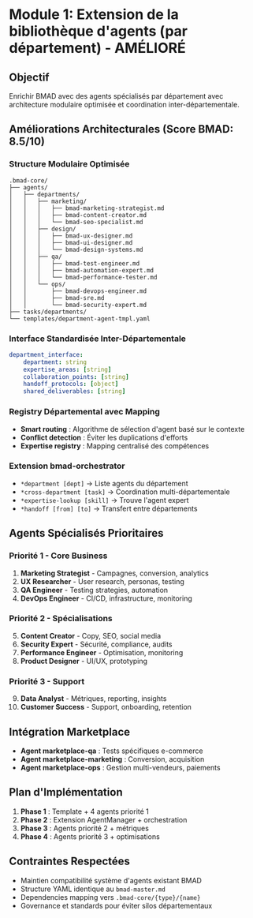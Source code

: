 # Module 1: Extension de la bibliothèque d'agents (par département) - AMÉLIORÉ

## Objectif

Enrichir BMAD avec des agents spécialisés par département avec architecture modulaire optimisée et coordination inter-départementale.

## Améliorations Architecturales (Score BMAD: 8.5/10)

### Structure Modulaire Optimisée

```
.bmad-core/
├── agents/
│   ├── departments/
│   │   ├── marketing/
│   │   │   ├── bmad-marketing-strategist.md
│   │   │   ├── bmad-content-creator.md
│   │   │   └── bmad-seo-specialist.md
│   │   ├── design/
│   │   │   ├── bmad-ux-designer.md
│   │   │   ├── bmad-ui-designer.md
│   │   │   └── bmad-design-systems.md
│   │   ├── qa/
│   │   │   ├── bmad-test-engineer.md
│   │   │   ├── bmad-automation-expert.md
│   │   │   └── bmad-performance-tester.md
│   │   └── ops/
│   │       ├── bmad-devops-engineer.md
│   │       ├── bmad-sre.md
│   │       └── bmad-security-expert.md
├── tasks/departments/
└── templates/department-agent-tmpl.yaml
```

### Interface Standardisée Inter-Départementale

```yaml
department_interface:
    department: string
    expertise_areas: [string]
    collaboration_points: [string]
    handoff_protocols: [object]
    shared_deliverables: [string]
```

### Registry Départemental avec Mapping

- **Smart routing** : Algorithme de sélection d'agent basé sur le contexte
- **Conflict detection** : Éviter les duplications d'efforts
- **Expertise registry** : Mapping centralisé des compétences

### Extension bmad-orchestrator

- `*department [dept]` → Liste agents du département
- `*cross-department [task]` → Coordination multi-départementale
- `*expertise-lookup [skill]` → Trouve l'agent expert
- `*handoff [from] [to]` → Transfert entre départements

## Agents Spécialisés Prioritaires

### Priorité 1 - Core Business

1. **Marketing Strategist** - Campagnes, conversion, analytics
2. **UX Researcher** - User research, personas, testing
3. **QA Engineer** - Testing strategies, automation
4. **DevOps Engineer** - CI/CD, infrastructure, monitoring

### Priorité 2 - Spécialisations

5. **Content Creator** - Copy, SEO, social media
6. **Security Expert** - Sécurité, compliance, audits
7. **Performance Engineer** - Optimisation, monitoring
8. **Product Designer** - UI/UX, prototyping

### Priorité 3 - Support

9. **Data Analyst** - Métriques, reporting, insights
10. **Customer Success** - Support, onboarding, retention

## Intégration Marketplace

- **Agent marketplace-qa** : Tests spécifiques e-commerce
- **Agent marketplace-marketing** : Conversion, acquisition
- **Agent marketplace-ops** : Gestion multi-vendeurs, paiements

## Plan d'Implémentation

1. **Phase 1** : Template + 4 agents priorité 1
2. **Phase 2** : Extension AgentManager + orchestration
3. **Phase 3** : Agents priorité 2 + métriques
4. **Phase 4** : Agents priorité 3 + optimisations

## Contraintes Respectées

- Maintien compatibilité système d'agents existant BMAD
- Structure YAML identique au `bmad-master.md`
- Dependencies mapping vers `.bmad-core/{type}/{name}`
- Governance et standards pour éviter silos départementaux

